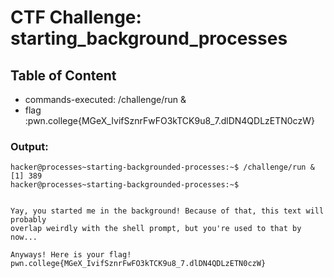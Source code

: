 # CTF Challenge: starting_background_processes

## Table of Content

- commands-executed: /challenge/run &
- flag :pwn.college{MGeX_IvifSznrFwFO3kTCK9u8_7.dlDN4QDLzETN0czW}


### Output:
```console
hacker@processes~starting-backgrounded-processes:~$ /challenge/run &
[1] 389
hacker@processes~starting-backgrounded-processes:~$ 


Yay, you started me in the background! Because of that, this text will probably 
overlap weirdly with the shell prompt, but you're used to that by now...

Anyways! Here is your flag!
pwn.college{MGeX_IvifSznrFwFO3kTCK9u8_7.dlDN4QDLzETN0czW}
```
